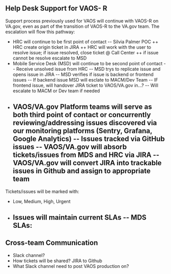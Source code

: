 ## Help Desk Support for VAOS- R

Support process previously used for VAOS will continue with VAOS-R on VA.gov, even as part of the transition of VAOS-R to the VA.gov team. The escalation will flow this pathway:
+ HRC will continue to be first point of contact -- Silvia Palmer POC
  ++ HRC create origin ticket in JIRA
  ++ HRC will work with the user to resolve issue; if issue resolved, close ticket @ Call Center
  ++ if issue cannot be resolve escalate to MSD
+ Mobile Service Desk (MSD) will continue to be second point of contact
    -- Receive unsolved issue from HRC
    -- MSD trys to replicate issue and opens issue in JIRA
    -- MSD verifies if issue is backend or frontend issues
    -- If backend issue MSD will esclate to MACM/Dev Team
    -- IF frontend issue, will handover JIRA ticket to VAOS/VA.gov in...?
    -- Will escalate to MACM or Dev team if needed
 - VAOS/VA.gov Platform teams will serve as both third point of contact or concurrently reviewing/addressing issues discovered via our monitoring platforms (Sentry, Grafana, Google Analytics)
    -- Issues tracked via GitHub issues
    -- VAOS/VA.gov will absorb tickets/issues from MDS and HRC via JIRA
    -- VAOS/VA.gov will convert JIRA into trackable issues in Github and assign to appropriate team
    -- 

Tickets/issues will be marked with:
  - Low, Medium, High, Urgent
  - Issues will maintain current SLAs
    -- MDS SLAs:
      --- 
    
## Cross-team Communication
- Slack channel?
- How tickets will be shared? JIRA to Github
- What Slack channel need to post VAOS production on?

